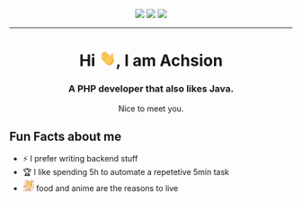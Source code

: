 <p align="center">
  <img src="https://img.shields.io/badge/Age-22-blue" />
  <img src="https://img.shields.io/badge/Country-Germany-green" />
  <img src="https://img.shields.io/badge/Languages-English%20%26%20Sinhala-brightgreen" />
</p>
<hr>

<h1 align="center">Hi <img src="./.github/gif/Hi.gif" width="30px">, I am Achsion</h1>

<h3 align="center">A PHP developer that also likes Java.</h3>
<p align="center">Nice to meet you.</p>

<h2>Fun Facts about me</h2>

- ⚡ I prefer writing backend stuff
- 🏆 I like spending 5h to automate a repetetive 5min task
- <img src="./.github/gif/senko.gif" width="20px"> food and anime are the reasons to live

